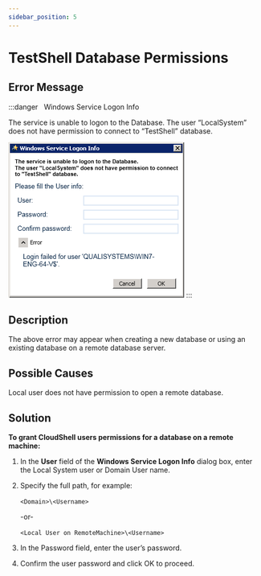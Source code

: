 ```yaml
---
sidebar_position: 5
---
```


# TestShell Database Permissions

## Error Message

:::danger &nbsp;
Windows Service Logon Info

The service is unable to logon to the Database. The user “LocalSystem” does not have permission to connect to “TestShell” database.

![](/Images/Troubleshoot/Windows-Service-Logon-Info.png)
:::

## Description

The above error may appear when creating a new database or using an existing database on a remote database server.

## Possible Causes

Local user does not have permission to open a remote database.

## Solution

**To grant CloudShell users permissions for a database on a remote machine:**

1. In the **User** field of the **Windows Service Logon Info** dialog box, enter the Local System user or Domain User name.
2. Specify the full path, for example:
    
    `<Domain>\<Username>`
    
    -or-
    
    `<Local User on RemoteMachine>\<Username>`
    
3. In the Password field, enter the user’s password.
4. Confirm the user password and click OK to proceed.

